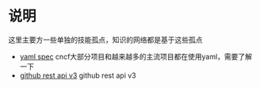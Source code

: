 # 说明

这里主要方一些单独的技能孤点，知识的网络都是基于这些孤点

- [yaml spec](/todo/skill/yaml/hello.md) cncf大部分项目和越来越多的主流项目都在使用yaml，需要了解一下
- [github rest api v3](/todo/skill/github-api-v3/README.md) github rest api v3
